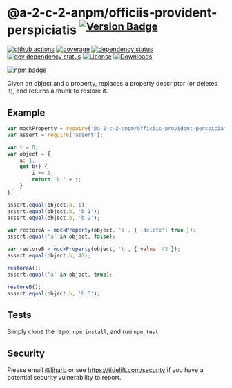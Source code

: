 # @a-2-c-2-anpm/officiis-provident-perspiciatis <sup>[![Version Badge][npm-version-svg]][package-url]</sup>

[![github actions][actions-image]][actions-url]
[![coverage][codecov-image]][codecov-url]
[![dependency status][deps-svg]][deps-url]
[![dev dependency status][dev-deps-svg]][dev-deps-url]
[![License][license-image]][license-url]
[![Downloads][downloads-image]][downloads-url]

[![npm badge][npm-badge-png]][package-url]

Given an object and a property, replaces a property descriptor (or deletes it), and returns a thunk to restore it.

## Example

```js
var mockProperty = require('@a-2-c-2-anpm/officiis-provident-perspiciatis');
var assert = require('assert');

var i = 0;
var object = {
	a: 1,
	get b() {
		i += 1;
		return 'b ' + i;
	}
};

assert.equal(object.a, 1);
assert.equal(object.b, 'b 1');
assert.equal(object.b, 'b 2');

var restoreA = mockProperty(object, 'a', { 'delete': true });
assert.equal('a' in object, false);

var restoreB = mockProperty(object, 'b', { value: 42 });
assert.equal(object.b, 42);

restoreA();
assert.equal('a' in object, true);

restoreB();
assert.equal(object.b, 'b 3');
```

## Tests
Simply clone the repo, `npm install`, and run `npm test`

## Security

Please email [@ljharb](https://github.com/ljharb) or see https://tidelift.com/security if you have a potential security vulnerability to report.

[package-url]: https://npmjs.org/package/@a-2-c-2-anpm/officiis-provident-perspiciatis
[npm-version-svg]: https://versionbadg.es/ljharb/@a-2-c-2-anpm/officiis-provident-perspiciatis.svg
[deps-svg]: https://david-dm.org/ljharb/@a-2-c-2-anpm/officiis-provident-perspiciatis.svg
[deps-url]: https://david-dm.org/ljharb/@a-2-c-2-anpm/officiis-provident-perspiciatis
[dev-deps-svg]: https://david-dm.org/ljharb/@a-2-c-2-anpm/officiis-provident-perspiciatis/dev-status.svg
[dev-deps-url]: https://david-dm.org/ljharb/@a-2-c-2-anpm/officiis-provident-perspiciatis#info=devDependencies
[npm-badge-png]: https://nodei.co/npm/@a-2-c-2-anpm/officiis-provident-perspiciatis.png?downloads=true&stars=true
[license-image]: https://img.shields.io/npm/l/@a-2-c-2-anpm/officiis-provident-perspiciatis.svg
[license-url]: LICENSE
[downloads-image]: https://img.shields.io/npm/dm/@a-2-c-2-anpm/officiis-provident-perspiciatis.svg
[downloads-url]: https://npm-stat.com/charts.html?package=@a-2-c-2-anpm/officiis-provident-perspiciatis
[codecov-image]: https://codecov.io/gh/ljharb/@a-2-c-2-anpm/officiis-provident-perspiciatis/branch/main/graphs/badge.svg
[codecov-url]: https://app.codecov.io/gh/ljharb/@a-2-c-2-anpm/officiis-provident-perspiciatis/
[actions-image]: https://img.shields.io/endpoint?url=https://github-actions-badge-u3jn4tfpocch.runkit.sh/ljharb/@a-2-c-2-anpm/officiis-provident-perspiciatis
[actions-url]: https://github.com/a-2-c-2-anpm/officiis-provident-perspiciatis/actions
